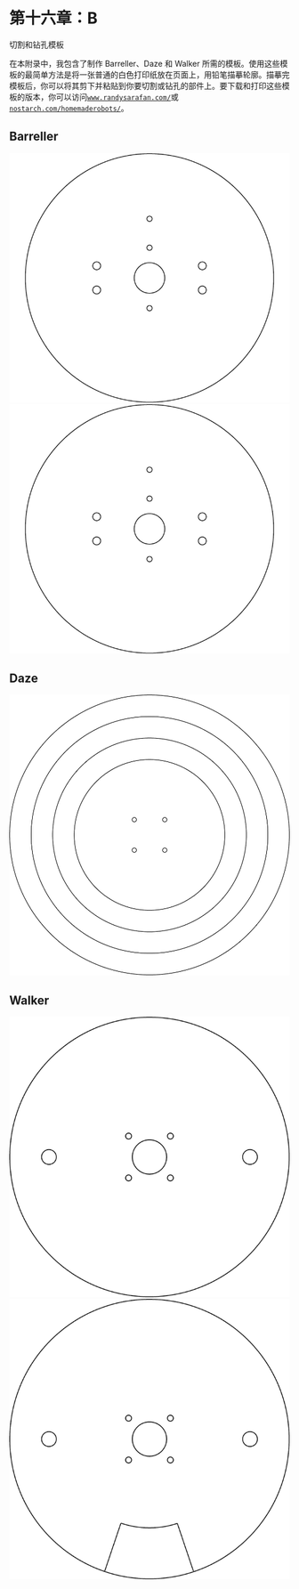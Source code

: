 # 第十六章：B

切割和钻孔模板

在本附录中，我包含了制作 Barreller、Daze 和 Walker 所需的模板。使用这些模板的最简单方法是将一张普通的白色打印纸放在页面上，用铅笔描摹轮廓。描摹完模板后，你可以将其剪下并粘贴到你要切割或钻孔的部件上。要下载和打印这些模板的版本，你可以访问[`www.randysarafan.com/`](http://www.randysarafan.com/)或[`nostarch.com/homemaderobots/`](https://nostarch.com/homemaderobots/)。

## Barreller

![fbb01001a](img/fbb01001a.png)![fbb01001b](img/fbb01001b.png)

## Daze

![fbb01002](img/fbb01002.png)

## Walker

![fbb01003a](img/fbb01003a.png)![fbb01003b](img/fbb01003b.png)

